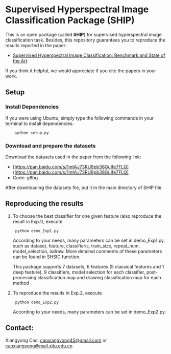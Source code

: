 ﻿# Supervised Hyperspectral Image Classification Package (SHIP)

This is an open package (called **SHIP**) for supervised hyperspectral image classification task. Besides, this repository guarantees you to reproduce the results reported in the paper:
 - [Supervised Hyperspectral Image Classification: Benchmark and State of the Art](https://ieeexplore.ieee.org/abstract/document/8271995)

If you think it helpful, we would appreciate if you cite the papers in your work.

## Setup
### Install Dependencies
If you were using Ubuntu, simply type the following commands in your terminal to install dependencies: 

        python setup.py

### Download and prepare the datasets
Download the datasets used in the paper from the following link:
 - [https://pan.baidu.com/s/1mtAJ73RU8pb38GuIfe7FLQ](https://pan.baidu.com/s/1mtAJ73RU8pb38GuIfe7FLQ)
 - Code: g8bg
 
After downloading the datasets file, put it in the main directory of SHIP file.

## Reproducing the results

1. To choose the best classifier for one given feature (also reproduce the result in Exp.1), execute

        python demo_Exp1.py

   According to your needs, many parameters can be set in demo_Exp1.py, such as dataset, feature, classifieris, train_size, repeat_num, model_selection, isdraw. More detailed comments of these parameters can be found in SHSIC function. 
   
   This package supports 7 datasets, 6 features (5 classical features and 1 deep feature), 9 classifiers, model selection for each classifier, post-processing classification map and drawing classification map for each method . 

2. To reproduce the results in Exp.2, execute

        python demo_Exp2.py


   According to your needs, many parameters can be set in demo_Exp2.py.

## Contact:
Xiangyong Cao:   caoxiangyong45@gmail.com  or   caoxiangyong@mail.xjtu.edu.cn
